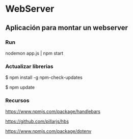 # WebServer

## Aplicación para montar un webserver


### Run
nodemon app.js | npm start


### Actualizar librerias
$ npm install -g npm-check-updates

$ npm update

### Recursos
https://www.npmjs.com/package/handlebars

https://github.com/pillarjs/hbs

https://www.npmjs.com/package/dotenv